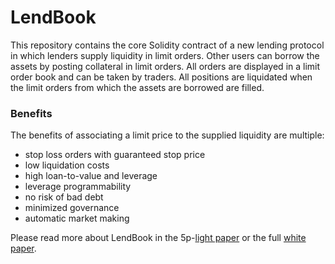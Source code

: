 # LendBook

This repository contains the core Solidity contract of a new lending protocol in which lenders supply liquidity in limit orders. Other users can borrow the assets by posting collateral in limit orders. All orders are displayed in a limit order book and can be taken by traders. All positions are liquidated when the limit orders from which the assets are borrowed are filled.

### Benefits

The benefits of associating a limit price to the supplied liquidity are multiple:

- stop loss orders with guaranteed stop price
- low liquidation costs
- high loan-to-value and leverage
- leverage programmability
- no risk of bad debt
- minimized governance
- automatic market making

Please read more about LendBook in the 5p-[light paper](llob_lp.pdf) or the full [white paper](llob_wp.pdf).
